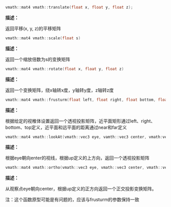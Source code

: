 ```c++
vmath::mat4 vmath::translate(float x, float y, float z);
```

**描述：**

返回平移(x, y, z)的平移矩阵

```c++
vmath::mat4 vmath::scale(float s)
```

**描述：**

返回一个缩放倍数为s的变换矩阵

```c++
vmath::mat4 vmath::rotate(float x, float y, float z)
```

**描述：**

返回一个变换矩阵，绕x轴转x度，y轴转y度，z轴转z度

```c++
vmath::mat4 vmath::frusturm(float left, float right, float bottom, float top, float near, float far);
```

**描述：**

 根据给定的视椎体设置返回一个透视投影矩阵，近平面矩形通过left、right、bottom、top定义，近平面和远平面的距离通过near和far定义

```c++
vmath::mat4 vmath::lookAt(vmath::vec3 eye, vamth::vec3 center, vmath:vec3 up);
```

**描述：**

根据eye朝向enter的视线，根据up定义的上方向，返回一个透视投影矩阵

```c++
vmath::mat4 vmath::ortho(vmath::vec3 eye, vmath::vec3 center, vmath::vec3 up);
```

**描述：**

从观察点eye朝向center，根据up定义的正方向返回一个正交投影变换矩阵。

注：这个函数原型可能是有问题的，应该与frusturm的参数保持一致